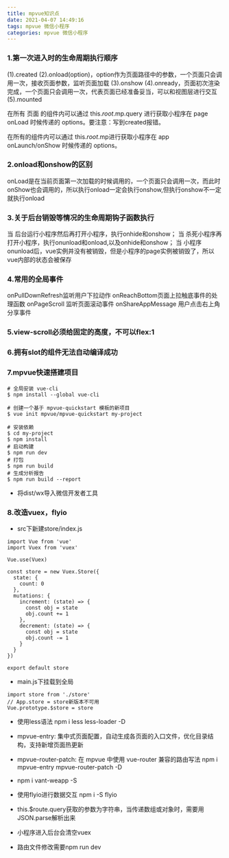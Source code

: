 ```yaml
---
title: mpvue知识点
date: 2021-04-07 14:49:16
tags: mpvue 微信小程序
categories: mpvue 微信小程序
---
```


### 1.第一次进入时的生命周期执行顺序
(1).created
(2).onload(option)，option作为页面路径中的参数，一个页面只会调用一次，接收页面参数，监听页面加载
(3).onshow
(4).onready，页面初次渲染完成，一个页面只会调用一次，代表页面已经准备妥当，可以和视图层进行交互
(5).mounted

在所有 页面 的组件内可以通过 this.$root.$mp.query 进行获取小程序在 page onLoad 时候传递的 options。要注意：写到created报错。

在所有的组件内可以通过 this.$root.$mp进行获取小程序在 app onLaunch/onShow 时候传递的 options。

<!--more-->

### 2.onload和onshow的区别
onLoad是在当前页面第一次加载的时候调用的，一个页面只会调用一次，而此时onShow也会调用的，所以执行onload一定会执行onshow,但执行onshow不一定就执行onload

### 3.关于后台销毁等情况的生命周期钩子函数执行
当 后台运行小程序然后再打开小程序，执行onhide和onshow；
当 杀死小程序再打开小程序，执行onunload和onload,以及onhide和onshow；
当 小程序onunload后，vue实例并没有被销毁，但是小程序的page实例被销毁了，所以vue内部的状态会被保存

### 4.常用的全局事件
onPullDownRefresh监听用户下拉动作
onReachBottom页面上拉触底事件的处理函数
onPageScroll 监听页面滚动事件
onShareAppMessage 用户点击右上角分享事件

### 5.view-scroll必须给固定的高度，不可以flex:1

### 6.拥有slot的组件无法自动编译成功

### 7.mpvue快速搭建项目
```
# 全局安装 vue-cli
$ npm install --global vue-cli

# 创建一个基于 mpvue-quickstart 模板的新项目
$ vue init mpvue/mpvue-quickstart my-project

# 安装依赖
$ cd my-project
$ npm install
# 启动构建
$ npm run dev
# 打包
$ npm run build
# 生成分析报告
$ npm run build --report
```
- 将dist/wx导入微信开发者工具

### 8.改造vuex，flyio
- src下新建store/index.js
````
import Vue from 'vue'
import Vuex from 'vuex'

Vue.use(Vuex)

const store = new Vuex.Store({
  state: {
    count: 0
  },
  mutations: {
    increment: (state) => {
      const obj = state
      obj.count += 1
    },
    decrement: (state) => {
      const obj = state
      obj.count -= 1
    }
  }
})

export default store
````
- main.js下挂载到全局
````
import store from './store'
// App.store = store新版本不可用
Vue.prototype.$store = store
````
- 使用less语法
npm i less less-loader -D
- mpvue-entry: 集中式页面配置，自动生成各页面的入口文件，优化目录结构，支持新增页面热更新
- mpvue-router-patch: 在 mpvue 中使用 vue-router 兼容的路由写法
npm i mpvue-entry mpvue-router-patch -D

- npm i vant-weapp -S

- 使用flyio进行数据交互
npm i -S flyio

- this.$route.query获取的参数为字符串，当传递数组或对象时，需要用JSON.parse解析出来
- 小程序进入后台会清空vuex
- 路由文件修改需要npm run dev
